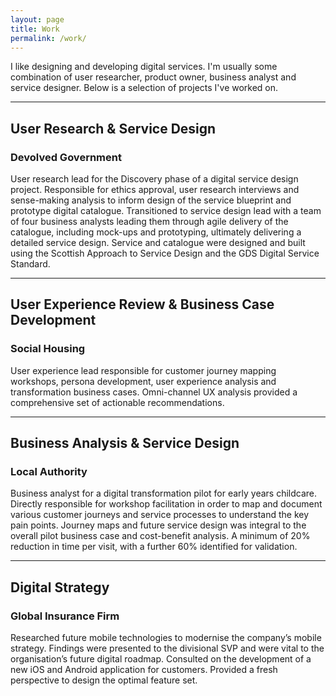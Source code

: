 ```yaml
---
layout: page
title: Work
permalink: /work/
---
```


I like designing and developing digital services. I'm usually some combination of user researcher, product owner, business analyst and service designer. Below is a selection of projects I've worked on.

---

## User Research & Service Design 
### Devolved Government
User research lead for the Discovery phase of a digital service design project. Responsible for ethics approval, user research interviews and sense-making analysis to inform design of the service blueprint and prototype digital catalogue.
Transitioned to service design lead with a team of four business analysts leading them through agile delivery of the catalogue, including mock-ups and prototyping, ultimately delivering a detailed service design. Service and catalogue were designed and built using the Scottish Approach to Service Design and the GDS Digital Service Standard.

---

## User Experience Review & Business Case Development 
### Social Housing
User experience lead responsible for customer journey mapping workshops, persona development, user experience analysis and transformation business cases. Omni-channel UX analysis provided a comprehensive set of actionable recommendations.

---

## Business Analysis & Service Design 
### Local Authority
Business analyst for a digital transformation pilot for early years childcare. Directly responsible for workshop facilitation in order to map and document various customer journeys and service processes to understand the key pain points. Journey maps and future service design was integral to the overall pilot business case and cost-benefit analysis. A minimum of 20% reduction in time per visit, with a further 60% identified for validation.

---
## Digital Strategy 
### Global Insurance Firm
Researched future mobile technologies to modernise the company’s mobile strategy. Findings were presented to the divisional SVP and were vital to the organisation’s future digital roadmap.
Consulted on the development of a new iOS and Android application for customers. Provided a fresh perspective to design the optimal feature set.
